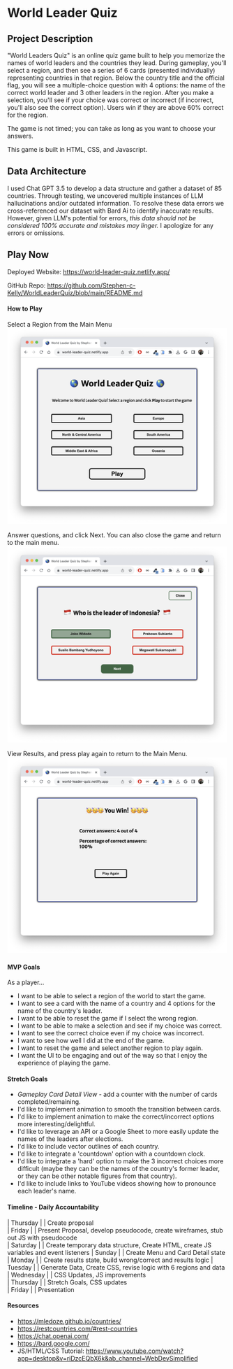 # World Leader Quiz

## Project Description 

"World Leaders Quiz" is an online quiz game built to help you memorize the names of world leaders and the countries they lead. During gameplay, you'll select a region, and then see a series of 6 cards (presented individually) representing countries in that region. Below the country title and the official flag, you will see a multiple-choice question with 4 options: the name of the correct world leader and 3 other leaders in the region. After you make a selection, you'll see if your choice was correct or incorrect (if incorrect, you'll also see the correct option).  Users win if they are above 60% correct for the region.

The game is not timed; you can take as long as you want to choose your answers.  

This game is built in HTML, CSS, and Javascript.

## Data Architecture
I used Chat GPT 3.5 to develop a data structure and gather a dataset of 85 countries.  Through testing, we uncovered multiple instances of LLM hallucinations and/or outdated information.  To resolve these data errors we cross-referenced our dataset with Bard Ai to identify inaccurate results.  However, given LLM's potential for errors, *this data should not be considered 100% accurate and mistakes may linger.* I apologize for any errors or omissions.

## Play Now

Deployed Website: https://world-leader-quiz.netlify.app/

GitHub Repo: https://github.com/Stephen-c-Kelly/WorldLeaderQuiz/blob/main/README.md

#### How to Play
Select a Region from the Main Menu
![Select a Region](images/Screenshots/1-main-menu.png)

Answer questions, and click Next.  You can also close the game and return to the main menu.
![Country Card](images/Screenshots/2-country-card.png)

View Results, and press play again to return to the Main Menu.
![Results Screen](images/Screenshots/3-results-screen.png)

#### MVP Goals

As a player...
- I want to be able to select a region of the world to start the game.
- I want to see a card with the name of a country and 4 options for the name of the country's leader.
- I want to be able to reset the game if I select the wrong region.
- I want to be able to make a selection and see if my choice was correct.
- I want to see the correct choice even if my choice was incorrect.
- I want to see how well I did at the end of the game.
- I want to reset the game and select another region to play again.
- I want the UI to be engaging and out of the way so that I enjoy the experience of playing the game.

#### Stretch Goals

- *Gameplay Card Detail View* - add a counter with the number of cards completed/remaining.
- I'd like to implement animation to smooth the transition between cards.  
- I'd like to implement animation to make the correct/incorrect options more interesting/delightful.
- I'd like to leverage an API or a Google Sheet to more easily update the names of the leaders after elections.
- I'd like to include vector outlines of each country.
- I'd like to integrate a 'countdown' option with a  countdown clock.
- I'd like to integrate a 'hard' option to make the 3 incorrect choices more difficult (maybe they can be the names of the country's former leader, or they can be other notable figures from that country).
- I'd like to include links to YouTube videos showing how to pronounce each leader's name.


#### Timeline - Daily Accountability


| Thursday  |   | Create proposal                                                    
| Friday    |   | Present Proposal, develop pseudocode, create wireframes, stub out JS with pseudocode            
| Saturday  |   | Create temporary data structure, Create HTML, create JS variables and event listeners
| Sunday    |   | Create Menu and Card Detail state                                         
| Monday    |   | Create results state, build wrong/correct and results logic
| Tuesday   |   | Generate Data, Create CSS, revise logic with 6 regions and data                                         
| Wednesday |   | CSS Updates, JS improvements                           
| Thursday  |   | Stretch Goals, CSS updates                                                     
| Friday    |   | Presentation      


#### Resources

- https://mledoze.github.io/countries/
- https://restcountries.com/#rest-countries 
- https://chat.openai.com/
- https://bard.google.com/ 
- JS/HTML/CSS Tutorial: https://www.youtube.com/watch?app=desktop&v=riDzcEQbX6k&ab_channel=WebDevSimplified
